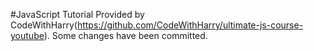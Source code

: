 #JavaScript Tutorial Provided by CodeWithHarry(https://github.com/CodeWithHarry/ultimate-js-course-youtube).
Some changes have been committed.
